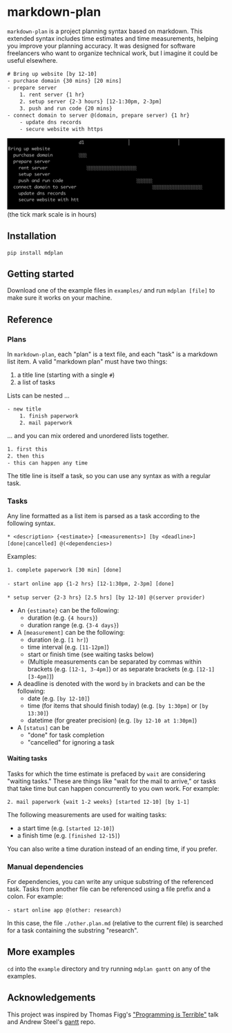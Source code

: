 # markdown-plan
`markdown-plan` is a project planning syntax based on markdown. This extended syntax includes time estimates and time measurements, helping you improve your planning accuracy. It was designed for software freelancers who want to organize technical work, but I imagine it could be useful elsewhere.

```
# Bring up website [by 12-10]
- purchase domain {30 mins} [20 mins]
- prepare server
    1. rent server {1 hr}
    2. setup server {2-3 hours} [12-1:30pm, 2-3pm]
    3. push and run code {20 mins}
- connect domain to server @(domain, prepare server) {1 hr}
    - update dns records
    - secure website with https
```

![example gantt chart in the terminal](images/example.png)
(the tick mark scale is in hours)

## Installation

```
pip install mdplan
```

## Getting started

Download one of the example files in `examples/` and run `mdplan [file]` to make sure it works on your machine.

## Reference

### Plans

In `markdown-plan`, each "plan" is a text file, and each "task" is a markdown list item. A valid "markdown plan" must have two things:
1. a title line (starting with a single `#`)
2. a list of tasks

Lists can be nested ...
```
- new title
    1. finish paperwork
    2. mail paperwork
```
... and you can mix ordered and unordered lists together.
```
1. first this
2. then this
- this can happen any time
```

The title line is itself a task, so you can use any syntax as with a regular task.

### Tasks

Any line formatted as a list item is parsed as a task according to the following syntax.
```
* <description> {<estimate>} [<measurements>] [by <deadline>] [done|cancelled] @(<dependencies>)
```

Examples:
```
1. complete paperwork [30 min] [done]

- start online app {1-2 hrs} [12-1:30pm, 2-3pm] [done]

* setup server {2-3 hrs} [2.5 hrs] [by 12-10] @(server provider)
```

* An `{estimate}` can be the following:
	* duration (e.g. `{4 hours}`)
	* duration range (e.g. `{3-4 days}`)
* A `[measurement]` can be the following:
	* duration (e.g. `[1 hr]`)
	* time interval (e.g. `[11-12pm]`)
	* start or finish time (see waiting tasks below)
	* (Multiple measurements can be separated by commas within brackets (e.g. `[12-1, 3-4pm]`) or as separate brackets (e.g. `[12-1] [3-4pm]`))
* A deadline is denoted with the word `by` in brackets and can be the following:
	* date (e.g. `[by 12-10]`)
	* time (for items that should finish today) (e.g. `[by 1:30pm]` or `[by 13:30]`)
	* datetime (for greater precision) (e.g. `[by 12-10 at 1:30pm]`)
* A `[status]` can be
	* "done" for task completion
	* "cancelled" for ignoring a task

#### Waiting tasks

Tasks for which the time estimate is prefaced by `wait` are considering "waiting tasks." These are things like "wait for the mail to arrive," or tasks that take time but can happen concurrently to you own work. For example:

```
2. mail paperwork {wait 1-2 weeks} [started 12-10] [by 1-1]
```

The following measurements are used for waiting tasks:
* a start time (e.g. `[started 12-10]`)
* a finish time (e.g. `[finished 12-15]`)

You can also write a time duration instead of an ending time, if you prefer.

### Manual dependencies

For dependencies, you can write any unique substring of the referenced task. Tasks from another file can be referenced using a file prefix and a colon. For example:

`- start online app @(other: research)`

In this case, the file `./other.plan.md` (relative to the current file) is searched for a task containing the substring "research".

## More examples

`cd` into the `example` directory and try running `mdplan gantt` on any of the examples. 

## Acknowledgements

This project was inspired by Thomas Figg's ["Programming is Terrible"](https://www.youtube.com/watch?v=csyL9EC0S0c) talk and Andrew Steel's [gantt](https://github.com/andrew-ls/gantt) repo.